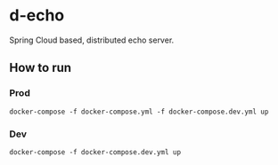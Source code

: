 # d-echo
Spring Cloud based, distributed echo server.

## How to run 
### Prod
`docker-compose -f docker-compose.yml -f docker-compose.dev.yml up`

### Dev
`docker-compose -f docker-compose.dev.yml up`